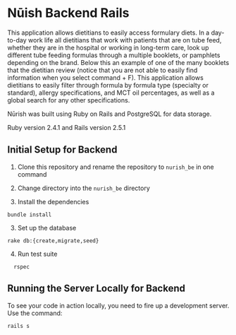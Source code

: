 # Nūish Backend Rails

This application allows dietitians to easily access formulary diets. In a day-to-day work life all dietitians that work with patients that are on tube feed, whether they are in the hospital or working in long-term care, look up different tube feeding formulas through a multiple booklets, or pamphlets depending on the brand. Below this an example of one of the many booklets that the dietitian review (notice that you are not able to easily find information when you select command + F). This application allows dietitians to easily filter through formula by formula type (specialty or standard), allergy specifications, and MCT oil percentages, as well as a global search for any other specifications.

Nūrish was built using Ruby on Rails and PostgreSQL for data storage.

Ruby version 2.4.1 and Rails version 2.5.1

## Initial Setup for Backend

1. Clone this repository and rename the repository to `nurish_be` in one command

2. Change directory into the `nurish_be` directory

3. Install the dependencies

  ```shell
  bundle install
  ```

3. Set up the database

  ```shell
  rake db:{create,migrate,seed}
  ```

4. Run test suite

  ```shell
    rspec
  ```

## Running the Server Locally for Backend

To see your code in action locally, you need to fire up a development server. Use the command:

```shell
rails s
